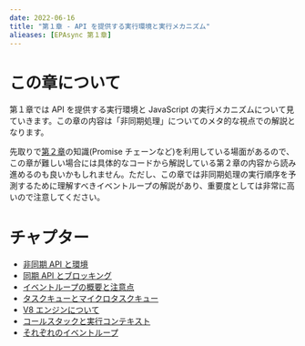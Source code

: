 ```yaml
---
date: 2022-06-16
title: "第１章 - API を提供する実行環境と実行メカニズム"
alieases: [EPAsync 第１章]
---
```


# この章について

第１章では API を提供する実行環境と JavaScript の実行メカニズムについて見ていきます。この章の内容は「非同期処理」についてのメタ的な視点での解説となります。

先取りで[第２章](sec-02-epasync)の知識(Promise チェーンなど)を利用している場面があるので、この章が難しい場合には具体的なコードから解説している第２章の内容から読み進めるのも良いかもしれません。ただし、この章では非同期処理の実行順序を予測するために理解すべきイベントループの解説があり、重要度としては非常に高いので注意してください。

# チャプター

- [非同期 API と環境](f-epasync-asyncronous-apis)
- [同期 API とブロッキング](f-epasync-synchronus-apis)
- [イベントループの概要と注意点](2-epasync-event-loop)
- [タスクキューとマイクロタスクキュー](d-epasync-task-microtask-queues)
- [V8 エンジンについて](e-epasync-v8-engine)
- [コールスタックと実行コンテキスト](b-epasync-callstack-execution-context)
- [それぞれのイベントループ](c-epasync-what-event-loop)

